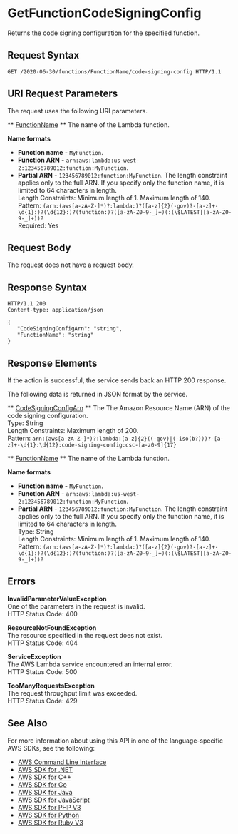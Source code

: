 # GetFunctionCodeSigningConfig<a name="API_GetFunctionCodeSigningConfig"></a>

Returns the code signing configuration for the specified function\.

## Request Syntax<a name="API_GetFunctionCodeSigningConfig_RequestSyntax"></a>

```
GET /2020-06-30/functions/FunctionName/code-signing-config HTTP/1.1
```

## URI Request Parameters<a name="API_GetFunctionCodeSigningConfig_RequestParameters"></a>

The request uses the following URI parameters\.

 ** [FunctionName](#API_GetFunctionCodeSigningConfig_RequestSyntax) **   <a name="SSS-GetFunctionCodeSigningConfig-request-FunctionName"></a>
The name of the Lambda function\.  

**Name formats**
+  **Function name** \- `MyFunction`\.
+  **Function ARN** \- `arn:aws:lambda:us-west-2:123456789012:function:MyFunction`\.
+  **Partial ARN** \- `123456789012:function:MyFunction`\.
The length constraint applies only to the full ARN\. If you specify only the function name, it is limited to 64 characters in length\.  
Length Constraints: Minimum length of 1\. Maximum length of 140\.  
Pattern: `(arn:(aws[a-zA-Z-]*)?:lambda:)?([a-z]{2}(-gov)?-[a-z]+-\d{1}:)?(\d{12}:)?(function:)?([a-zA-Z0-9-_]+)(:(\$LATEST|[a-zA-Z0-9-_]+))?`   
Required: Yes

## Request Body<a name="API_GetFunctionCodeSigningConfig_RequestBody"></a>

The request does not have a request body\.

## Response Syntax<a name="API_GetFunctionCodeSigningConfig_ResponseSyntax"></a>

```
HTTP/1.1 200
Content-type: application/json

{
   "CodeSigningConfigArn": "string",
   "FunctionName": "string"
}
```

## Response Elements<a name="API_GetFunctionCodeSigningConfig_ResponseElements"></a>

If the action is successful, the service sends back an HTTP 200 response\.

The following data is returned in JSON format by the service\.

 ** [CodeSigningConfigArn](#API_GetFunctionCodeSigningConfig_ResponseSyntax) **   <a name="SSS-GetFunctionCodeSigningConfig-response-CodeSigningConfigArn"></a>
The The Amazon Resource Name \(ARN\) of the code signing configuration\.  
Type: String  
Length Constraints: Maximum length of 200\.  
Pattern: `arn:(aws[a-zA-Z-]*)?:lambda:[a-z]{2}((-gov)|(-iso(b?)))?-[a-z]+-\d{1}:\d{12}:code-signing-config:csc-[a-z0-9]{17}` 

 ** [FunctionName](#API_GetFunctionCodeSigningConfig_ResponseSyntax) **   <a name="SSS-GetFunctionCodeSigningConfig-response-FunctionName"></a>
The name of the Lambda function\.  

**Name formats**
+  **Function name** \- `MyFunction`\.
+  **Function ARN** \- `arn:aws:lambda:us-west-2:123456789012:function:MyFunction`\.
+  **Partial ARN** \- `123456789012:function:MyFunction`\.
The length constraint applies only to the full ARN\. If you specify only the function name, it is limited to 64 characters in length\.  
Type: String  
Length Constraints: Minimum length of 1\. Maximum length of 140\.  
Pattern: `(arn:(aws[a-zA-Z-]*)?:lambda:)?([a-z]{2}(-gov)?-[a-z]+-\d{1}:)?(\d{12}:)?(function:)?([a-zA-Z0-9-_]+)(:(\$LATEST|[a-zA-Z0-9-_]+))?` 

## Errors<a name="API_GetFunctionCodeSigningConfig_Errors"></a>

 **InvalidParameterValueException**   
One of the parameters in the request is invalid\.  
HTTP Status Code: 400

 **ResourceNotFoundException**   
The resource specified in the request does not exist\.  
HTTP Status Code: 404

 **ServiceException**   
The AWS Lambda service encountered an internal error\.  
HTTP Status Code: 500

 **TooManyRequestsException**   
The request throughput limit was exceeded\.  
HTTP Status Code: 429

## See Also<a name="API_GetFunctionCodeSigningConfig_SeeAlso"></a>

For more information about using this API in one of the language\-specific AWS SDKs, see the following:
+  [AWS Command Line Interface](https://docs.aws.amazon.com/goto/aws-cli/lambda-2015-03-31/GetFunctionCodeSigningConfig) 
+  [AWS SDK for \.NET](https://docs.aws.amazon.com/goto/DotNetSDKV3/lambda-2015-03-31/GetFunctionCodeSigningConfig) 
+  [AWS SDK for C\+\+](https://docs.aws.amazon.com/goto/SdkForCpp/lambda-2015-03-31/GetFunctionCodeSigningConfig) 
+  [AWS SDK for Go](https://docs.aws.amazon.com/goto/SdkForGoV1/lambda-2015-03-31/GetFunctionCodeSigningConfig) 
+  [AWS SDK for Java](https://docs.aws.amazon.com/goto/SdkForJava/lambda-2015-03-31/GetFunctionCodeSigningConfig) 
+  [AWS SDK for JavaScript](https://docs.aws.amazon.com/goto/AWSJavaScriptSDK/lambda-2015-03-31/GetFunctionCodeSigningConfig) 
+  [AWS SDK for PHP V3](https://docs.aws.amazon.com/goto/SdkForPHPV3/lambda-2015-03-31/GetFunctionCodeSigningConfig) 
+  [AWS SDK for Python](https://docs.aws.amazon.com/goto/boto3/lambda-2015-03-31/GetFunctionCodeSigningConfig) 
+  [AWS SDK for Ruby V3](https://docs.aws.amazon.com/goto/SdkForRubyV3/lambda-2015-03-31/GetFunctionCodeSigningConfig) 